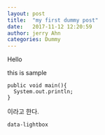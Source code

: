 ```yaml
---
layout: post
title:  "my first dummy post"
date:   2017-11-12 12:20:59
author: jerry Ahn
categories: Dummy
---
```


Hello

this is sample

    public void main(){
      System.out.println;
    }



이라고 한다.


<code>data-lightbox</code>